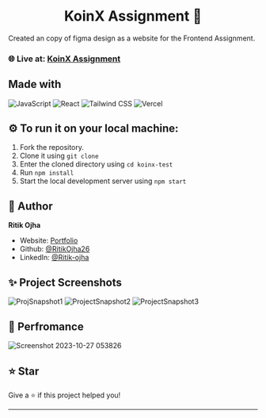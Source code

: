 <h1 align="center">KoinX Assignment 👋</h1>

Created an copy of figma design as a website for the Frontend Assignment.

### 🌐  Live at: [KoinX Assignment](https://www.youtube.com/watch?v=dQw4w9WgXcQ)

## Made with
![JavaScript](https://img.shields.io/badge/javascript-%23323330.svg?style=for-the-badge&logo=javascript&logoColor=%23F7DF1E)
![React](https://img.shields.io/badge/react-%2320232a.svg?style=for-the-badge&logo=react&logoColor=%2361DAFB)
![Tailwind CSS](https://img.shields.io/badge/Tailwind%20CSS-%231a202c.svg?style=for-the-badge&logo=tailwind-css&logoColor=%2361dafb)
![Vercel](https://img.shields.io/badge/vercel-%23000000.svg?style=for-the-badge&logo=vercel&logoColor=white)

## ⚙️ To run it on your local machine:
1. Fork the repository.
2. Clone it using `git clone`
3. Enter the cloned directory using `cd koinx-test`
4. Run `npm install`
5. Start the local development server using `npm start`

## 👤 Author

**Ritik Ojha**

* Website: [Portfolio](https://ritik-pf.vercel.app/)
* Github: [@RitikOjha26](https://github.com/RitikOjha26)
* LinkedIn: [@Ritik-ojha](https://www.linkedin.com/in/ritik-ojha/)


## ✨ Project Screenshots
![ProjSnapshot1](https://github.com/RitikOjha26/koinx-assesment/assets/144144477/5ed8f29c-f0a0-41e5-8cfb-f145e7c85d1f)
![ProjectSnapshot2](https://github.com/RitikOjha26/koinx-assesment/assets/144144477/2f38afb4-3ee9-4a8f-a572-8e542a2a337d)
![ProjectSnapshot3](https://github.com/RitikOjha26/koinx-assesment/assets/144144477/90099309-1e24-4832-9367-2a74e0fc1de4)

## 🚀 Perfromance 
![Screenshot 2023-10-27 053826](https://github.com/RitikOjha26/koinx-assesment/assets/144144477/57de5daa-04bf-4018-9a7c-35352bd01ba1)

## ⭐️ Star

Give a ⭐️ if this project helped you!

***
